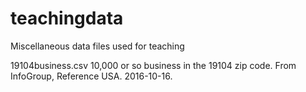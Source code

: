 # teachingdata
Miscellaneous data files used for teaching

19104business.csv 10,000 or so business in the
19104 zip code. From InfoGroup, Reference USA.
2016-10-16.
